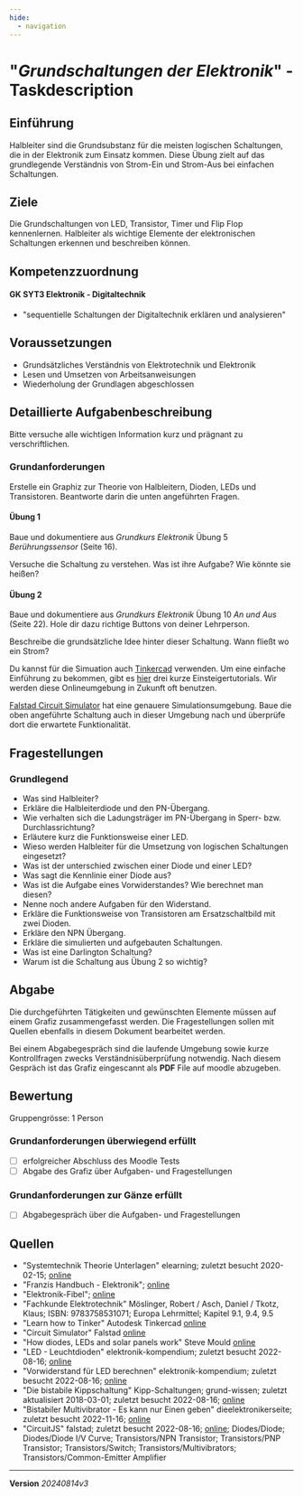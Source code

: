 ```yaml
---
hide:
  - navigation
---
```


# "*Grundschaltungen der Elektronik*" - Taskdescription

## Einführung
Halbleiter sind die Grundsubstanz für die meisten logischen Schaltungen, die in der Elektronik zum Einsatz kommen. Diese Übung zielt auf das grundlegende Verständnis von Strom-Ein und Strom-Aus bei einfachen Schaltungen.

## Ziele
Die Grundschaltungen von LED, Transistor, Timer und Flip Flop kennenlernen. Halbleiter als wichtige Elemente der elektronischen Schaltungen erkennen und beschreiben können.

## Kompetenzzuordnung

#### GK SYT3 Elektronik - Digitaltechnik
* "sequentielle Schaltungen der Digitaltechnik erklären und analysieren"

## Voraussetzungen
* Grundsätzliches Verständnis von Elektrotechnik und Elektronik
* Lesen und Umsetzen von Arbeitsanweisungen
* Wiederholung der Grundlagen abgeschlossen


## Detaillierte Aufgabenbeschreibung
Bitte versuche alle wichtigen Information kurz und prägnant zu verschriftlichen.


### Grundanforderungen
Erstelle ein Graphiz zur Theorie von Halbleitern, Dioden, LEDs und Transistoren. Beantworte darin die unten angeführten Fragen.

#### Übung 1

Baue und dokumentiere aus *Grundkurs Elektronik* Übung 5 *Berührungssensor* (Seite 16).

Versuche die Schaltung zu verstehen. Was ist ihre Aufgabe? Wie könnte sie heißen?

#### Übung 2

Baue und dokumentiere aus *Grundkurs Elektronik* Übung 10 *An und Aus* (Seite 22). Hole dir dazu richtige Buttons von deiner Lehrperson.

Beschreibe die grundsätzliche Idee hinter dieser Schaltung. Wann fließt wo ein Strom?

Du kannst für die Simuation auch [Tinkercad](https://www.tinkercad.com/) verwenden. Um eine einfache Einführung zu bekommen, gibt es [hier](https://www.tinkercad.com/learn/circuits/lessons) drei kurze Einsteigertutorials. Wir werden diese Onlineumgebung in Zukunft oft benutzen.

[Falstad Circuit Simulator](https://www.falstad.com/circuit/circuitjs.html) hat eine genauere Simulationsumgebung. Baue die oben angeführte Schaltung auch in dieser Umgebung nach und überprüfe dort die erwartete Funktionalität.

## Fragestellungen
### Grundlegend
* Was sind Halbleiter?
* Erkläre die Halbleiterdiode und den PN-Übergang.
* Wie verhalten sich die Ladungsträger im PN-Übergang in Sperr- bzw. Durchlassrichtung?
* Erläutere kurz die Funktionsweise einer LED.
* Wieso werden Halbleiter für die Umsetzung von logischen Schaltungen eingesetzt?
* Was ist der unterschied zwischen einer Diode und einer LED?
* Was sagt die Kennlinie einer Diode aus?
* Was ist die Aufgabe eines Vorwiderstandes? Wie berechnet man diesen?
* Nenne noch andere Aufgaben für den Widerstand.
* Erkläre die Funktionsweise von Transistoren am Ersatzschaltbild mit zwei Dioden. 
* Erkläre den NPN Übergang.
* Erkläre die simulierten und aufgebauten Schaltungen.
* Was ist eine Darlington Schaltung?
* Warum ist die Schaltung aus Übung 2 so wichtig?

## Abgabe
Die durchgeführten Tätigkeiten und gewünschten Elemente müssen auf einem Grafiz zusammengefasst werden. Die Fragestellungen sollen mit Quellen ebenfalls in diesem Dokument bearbeitet werden.

Bei einem Abgabegespräch sind die laufende Umgebung sowie kurze Kontrollfragen zwecks Verständnisüberprüfung notwendig. Nach diesem Gespräch ist das Grafiz eingescannt als **PDF** File auf moodle abzugeben.

## Bewertung
Gruppengrösse: 1 Person

### Grundanforderungen **überwiegend erfüllt**

- [ ]  erfolgreicher Abschluss des Moodle Tests
- [ ]  Abgabe des Grafiz über Aufgaben- und Fragestellungen

### Grundanforderungen **zur Gänze erfüllt**

- [ ]  Abgabegespräch über die Aufgaben- und Fragestellungen

## Quellen
* "Systemtechnik Theorie Unterlagen" elearning; zuletzt besucht 2020-02-15; [online](https://elearning.tgm.ac.at/course/view.php?id=199#section-2)
* "Franzis Handbuch - Elektronik"; [online](https://elearning.tgm.ac.at/mod/resource/view.php?id=3513)
* "Elektronik-Fibel"; [online](https://elearning.tgm.ac.at/mod/resource/view.php?id=3512)
* "Fachkunde Elektrotechnik" Möslinger, Robert / Asch, Daniel / Tkotz, Klaus; ISBN: 9783758531071; Europa Lehrmittel; Kapitel 9.1, 9.4, 9.5
* "Learn how to Tinker" Autodesk Tinkercad [online](https://www.tinkercad.com/learn/circuits/lessons)
* "Circuit Simulator" Falstad [online](https://www.falstad.com/circuit/circuitjs.html)
* "How diodes, LEDs and solar panels work" Steve Mould [online](https://www.youtube.com/watch?v=TGUteH93xNo)
* "LED - Leuchtdioden" elektronik-kompendium; zuletzt besucht 2022-08-16; [online](https://www.elektronik-kompendium.de/sites/bau/0201111.htm)
* "Vorwiderstand für LED berechnen" elektronik-kompendium; zuletzt besucht 2022-08-16; [online](https://www.elektronik-kompendium.de/sites/grd/1006011.htm)
* "Die bistabile Kippschaltung" Kipp-Schaltungen; grund-wissen; zuletzt aktualisiert 2018-03-01; zuletzt besucht 2022-08-16; [online](https://www.grund-wissen.de/elektronik/schaltungen/kippschaltungen.html)
* "Bistabiler Multivibrator - Es kann nur Einen geben" dieelektronikerseite; zuletzt besucht 2022-11-16; [online](http://www.dieelektronikerseite.de/Lections/Bistabiler%20Multivibrator%20-%20Es%20kann%20nur%20Einen%20geben.htm)
* "CircuitJS" falstad; zuletzt besucht 2022-08-16; [online](https://www.falstad.com/circuit/circuitjs.html); Diodes/Diode; Diodes/Diode I/V Curve; Transistors/NPN Transistor; Transistors/PNP Transistor; Transistors/Switch; Transistors/Multivibrators; Transistors/Common-Emitter Amplifier

---

**Version**  *20240814v3*
